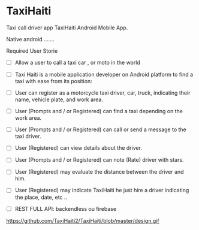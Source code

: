# TaxiHaiti
Taxi call driver app
TaxiHaiti
Android Mobile App.

Native android .......

Required User Storie

* [ ] Allow a user to call a taxi car , or moto in the world

 * [ ] Taxi Haiti is a mobile application developer on Android platform to find a taxi with ease from its position:

 * [ ] User can register as a motorcycle taxi driver, car, truck, indicating their name, vehicle plate, and work area.

 * [ ] User (Prompts and / or Registered) can find a taxi depending on the work area.

 * [ ] User (Prompts and / or Registered) can call or send a message to the taxi driver.

 * [ ] User (Registered) can view details about the driver.

 * [ ] User (Prompts and / or Registered) can note (Rate) driver with stars.

 * [ ] User (Registered) may evaluate the distance between the driver and him.

* [ ]  User (Registered) may indicate TaxiHaiti he just hire a driver indicating the place, date, etc ..

* [ ] REST FULL API: backendless ou firebase

https://github.com/TaxiHaiti2/TaxiHaiti/blob/master/design.gif
